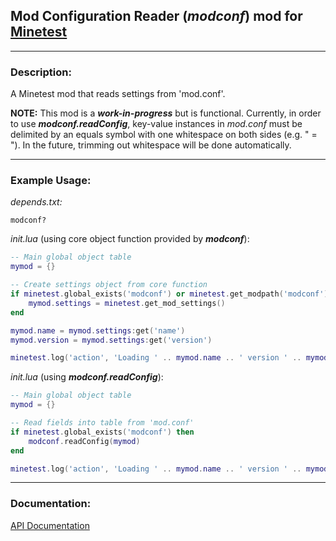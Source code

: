 ## Mod Configuration Reader (*modconf*) mod for [Minetest][]


---
### **Description:**

A Minetest mod that reads settings from 'mod.conf'.

**NOTE:** This mod is a ***work-in-progress*** but is functional. Currently, in order to use ***modconf.readConfig***, key-value instances in *mod.conf* must be delimited by an equals symbol with one whitespace on both sides (e.g. " = "). In the future, trimming out whitespace will be done automatically.


---
### **Example Usage:**

*depends.txt:*
```
modconf?
```

*init.lua* (using core object function provided by ***modconf***):
```lua
-- Main global object table
mymod = {}

-- Create settings object from core function
if minetest.global_exists('modconf') or minetest.get_modpath('modconf') then
	mymod.settings = minetest.get_mod_settings()
end

mymod.name = mymod.settings:get('name')
mymod.version = mymod.settings:get('version')

minetest.log('action', 'Loading ' .. mymod.name .. ' version ' .. mymod.version)
```

*init.lua* (using ***modconf.readConfig***):
```lua
-- Main global object table
mymod = {}

-- Read fields into table from 'mod.conf'
if minetest.global_exists('modconf') then
    modconf.readConfig(mymod)
end

minetest.log('action', 'Loading ' .. mymod.name .. ' version ' .. mymod.version)
```


---
### **Documentation:**

[API Documentation](https://antummt.github.io/mod-modconf/api.html)


[Minetest]: http://www.minetest.net/
